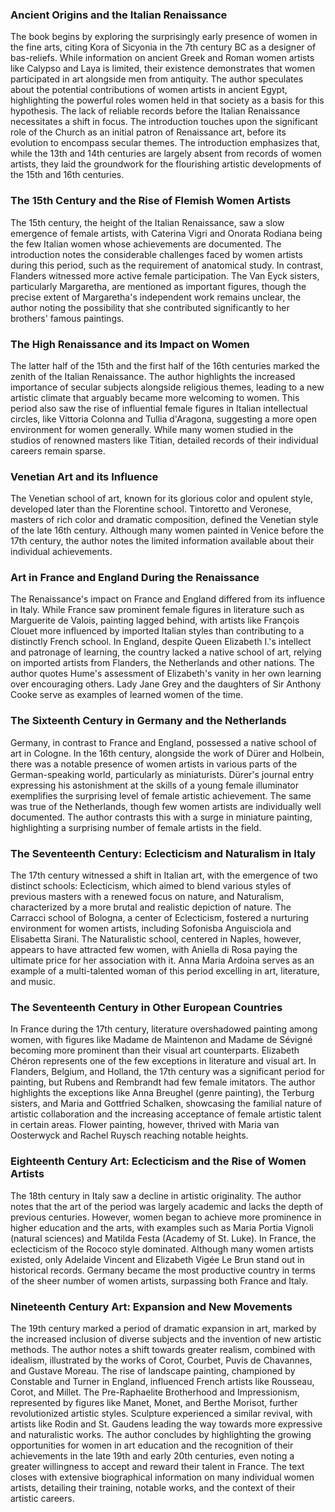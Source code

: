 ### **Ancient Origins and the Italian Renaissance**

The book begins by exploring the surprisingly early presence of women in the fine arts, citing Kora of Sicyonia in the 7th century BC as a designer of bas-reliefs.  While information on ancient Greek and Roman women artists like Calypso and Laya is limited, their existence demonstrates that women participated in art alongside men from antiquity.  The author speculates about the potential contributions of women artists in ancient Egypt, highlighting the powerful roles women held in that society as a basis for this hypothesis. The lack of reliable records before the Italian Renaissance necessitates a shift in focus.  The introduction touches upon the significant role of the Church as an initial patron of Renaissance art, before its evolution to encompass secular themes.  The introduction emphasizes that, while the 13th and 14th centuries are largely absent from records of women artists, they laid the groundwork for the flourishing artistic developments of the 15th and 16th centuries.

### **The 15th Century and the Rise of Flemish Women Artists**

The 15th century, the height of the Italian Renaissance, saw a slow emergence of female artists, with Caterina Vigri and Onorata Rodiana being the few Italian women whose achievements are documented. The introduction notes the considerable challenges faced by women artists during this period, such as the requirement of anatomical study. In contrast, Flanders witnessed more active female participation.  The Van Eyck sisters, particularly Margaretha, are mentioned as important figures, though the precise extent of Margaretha's independent work remains unclear, the author noting the possibility that she contributed significantly to her brothers' famous paintings.

### **The High Renaissance and its Impact on Women**

The latter half of the 15th and the first half of the 16th centuries marked the zenith of the Italian Renaissance.  The author highlights the increased importance of secular subjects alongside religious themes, leading to a new artistic climate that arguably became more welcoming to women. This period also saw the rise of influential female figures in Italian intellectual circles, like Vittoria Colonna and Tullia d'Aragona,  suggesting a more open environment for women generally.  While many women studied in the studios of renowned masters like Titian, detailed records of their individual careers remain sparse. 


### **Venetian Art and its Influence**

The Venetian school of art, known for its glorious color and opulent style, developed later than the Florentine school.  Tintoretto and Veronese, masters of rich color and dramatic composition, defined the Venetian style of the late 16th century. Although many women painted in Venice before the 17th century, the author notes the limited information available about their individual achievements.

### **Art in France and England During the Renaissance**

The Renaissance's impact on France and England differed from its influence in Italy.  While France saw prominent female figures in literature such as Marguerite de Valois, painting lagged behind, with artists like François Clouet more influenced by imported Italian styles than contributing to a distinctly French school.  In England, despite Queen Elizabeth I.'s intellect and patronage of learning, the country lacked a native school of art, relying on imported artists from Flanders, the Netherlands and other nations.  The author quotes Hume's assessment of Elizabeth's vanity in her own learning over encouraging others.  Lady Jane Grey and the daughters of Sir Anthony Cooke serve as examples of learned women of the time.

### **The Sixteenth Century in Germany and the Netherlands**

Germany, in contrast to France and England, possessed a native school of art in Cologne.  In the 16th century, alongside the work of Dürer and Holbein, there was a notable presence of women artists in various parts of the German-speaking world, particularly as miniaturists.  Dürer's journal entry expressing his astonishment at the skills of a young female illuminator exemplifies the surprising level of female artistic achievement.  The same was true of the Netherlands, though few women artists are individually well documented. The author contrasts this with a surge in miniature painting, highlighting a surprising number of female artists in the field.  


### **The Seventeenth Century: Eclecticism and Naturalism in Italy**

The 17th century witnessed a shift in Italian art, with the emergence of two distinct schools: Eclecticism, which aimed to blend various styles of previous masters with a renewed focus on nature, and Naturalism, characterized by a more brutal and realistic depiction of nature.  The Carracci school of Bologna, a center of Eclecticism, fostered a nurturing environment for women artists, including Sofonisba Anguisciola and Elisabetta Sirani. The Naturalistic school, centered in Naples, however, appears to have attracted few women, with Aniella di Rosa paying the ultimate price for her association with it.  Anna Maria Ardoina serves as an example of a multi-talented woman of this period excelling in art, literature, and music.

### **The Seventeenth Century in Other European Countries**

In France during the 17th century, literature overshadowed painting among women, with figures like Madame de Maintenon and Madame de Sévigné becoming more prominent than their visual art counterparts.  Elizabeth Chéron represents one of the few exceptions in literature and visual art. In Flanders, Belgium, and Holland, the 17th century was a significant period for painting, but Rubens and Rembrandt had few female imitators. The author highlights the exceptions like Anna Breughel (genre painting), the Terburg sisters, and Maria and Gottfried Schalken, showcasing the familial nature of artistic collaboration and the increasing acceptance of female artistic talent in certain areas.  Flower painting, however, thrived with Maria van Oosterwyck and Rachel Ruysch reaching notable heights.

### **Eighteenth Century Art: Eclecticism and the Rise of Women Artists**

The 18th century in Italy saw a decline in artistic originality. The author notes that the art of the period was largely academic and lacks the depth of previous centuries. However, women began to achieve more prominence in higher education and the arts, with examples such as Maria Portia Vignoli (natural sciences) and Matilda Festa (Academy of St. Luke).  In France, the eclecticism of the Rococo style dominated.  Although many women artists existed, only Adelaide Vincent and Elizabeth Vigée Le Brun stand out in historical records.  Germany became the most productive country in terms of the sheer number of women artists, surpassing both France and Italy.

### **Nineteenth Century Art: Expansion and New Movements**

The 19th century marked a period of dramatic expansion in art, marked by the increased inclusion of diverse subjects and the invention of new artistic methods.  The author notes a shift towards greater realism, combined with idealism,  illustrated by the works of Corot, Courbet, Puvis de Chavannes, and Gustave Moreau.  The rise of landscape painting, championed by Constable and Turner in England, influenced French artists like Rousseau, Corot, and Millet. The Pre-Raphaelite Brotherhood and Impressionism, represented by figures like Manet, Monet, and Berthe Morisot, further revolutionized artistic styles.  Sculpture experienced a similar revival, with artists like Rodin and St. Gaudens leading the way towards more expressive and naturalistic works.  The author concludes by highlighting the growing opportunities for women in art education and the recognition of their achievements in the late 19th and early 20th centuries, even noting a greater willingness to accept and reward their talent in France. The text closes with extensive biographical information on many individual women artists, detailing their training, notable works, and the context of their artistic careers.
